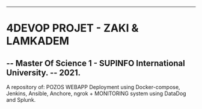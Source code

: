 ------
# 4DEVOP PROJET - ZAKI & LAMKADEM
-- Master Of Science 1 - SUPINFO International University.
-- 2021.
-------
A repository of: 
POZOS WEBAPP Deployment using Docker-compose, Jenkins, Ansible, Anchore, ngrok + MONITORING system using DataDog and Splunk. 
